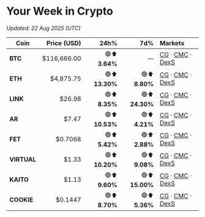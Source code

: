 # Your Week in Crypto  
_Updated: 22 Aug 2025 (UTC)_

| Coin       | Price (USD) | 24h%       | 7d%        | Markets |
|------------|-------------:|-----------:|-----------:|:--------|
| **BTC**    | $116,666.00  | 🟢⬆️ **3.64%** | —           | [CG](https://www.coingecko.com/en/coins/bitcoin) · [CMC](https://coinmarketcap.com/currencies/bitcoin/) · [DexS](https://dexscreener.com/search?q=btc) |
| **ETH**    | $4,875.75    | 🟢⬆️ **13.30%** | 🟢⬆️ **8.80%** | [CG](https://www.coingecko.com/en/coins/ethereum) · [CMC](https://coinmarketcap.com/currencies/ethereum/) · [DexS](https://dexscreener.com/search?q=eth) |
| **LINK**   | $26.98       | 🟢⬆️ **8.35%**  | 🟢⬆️ **24.30%** | [CG](https://www.coingecko.com/en/coins/chainlink) · [CMC](https://coinmarketcap.com/currencies/chainlink/) · [DexS](https://dexscreener.com/search?q=link) |
| **AR**     | $7.47        | 🟢⬆️ **10.53%** | 🟢⬆️ **4.21%**  | [CG](https://www.coingecko.com/en/coins/arweave) · [CMC](https://coinmarketcap.com/currencies/arweave/) · [DexS](https://dexscreener.com/search?q=arweave) |
| **FET**    | $0.7068      | 🟢⬆️ **5.42%**  | 🟢⬆️ **2.88%**  | [CG](https://www.coingecko.com/en/coins/artificial-superintelligence-alliance) · [CMC](https://coinmarketcap.com/currencies/artificial-superintelligence-alliance/) · [DexS](https://dexscreener.com/search?q=fet) |
| **VIRTUAL**| $1.33        | 🟢⬆️ **10.20%** | 🟢⬆️ **9.08%**  | [CG](https://www.coingecko.com/en/coins/virtual-protocol) · [CMC](https://coinmarketcap.com/currencies/virtual-protocol/) · [DexS](https://dexscreener.com/search?q=virtual) |
| **KAITO**  | $1.13        | 🟢⬆️ **9.60%**  | 🟢⬆️ **15.00%** | [CG](https://www.coingecko.com/en/coins/kaito) · [CMC](https://coinmarketcap.com/currencies/kaito/) · [DexS](https://dexscreener.com/search?q=kaito) |
| **COOKIE** | $0.1447      | 🟢⬆️ **8.70%**  | 🟢⬆️ **5.36%**  | [CG](https://www.coingecko.com/en/coins/cookie) · [CMC](https://coinmarketcap.com/currencies/cookie/) · [DexS](https://dexscreener.com/search?q=cookie%20dao) |
